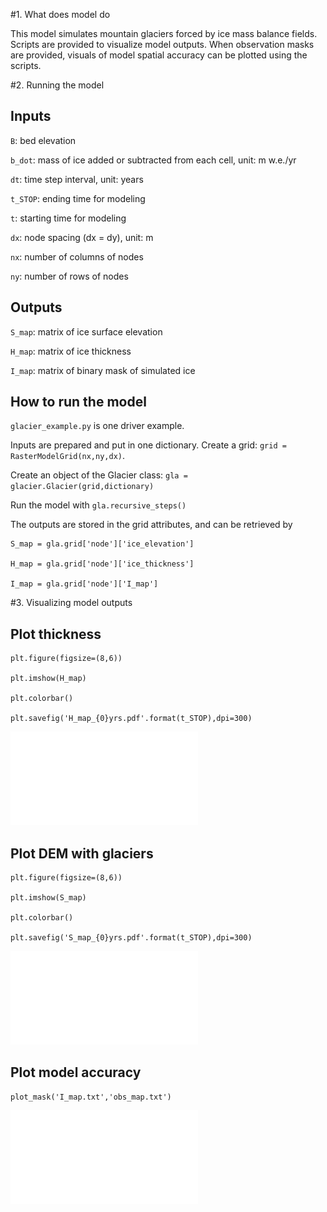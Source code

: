 
#1. What does model do

This model simulates mountain glaciers forced by ice mass balance fields. Scripts are provided to visualize model outputs. When observation masks are provided, visuals of model spatial accuracy can be plotted using the scripts. 


#2. Running the model

Inputs
----------------------
`B`: bed elevation 

`b_dot`: mass of ice added or subtracted from each cell, unit: m w.e./yr

`dt`: time step interval, unit: years

`t_STOP`: ending time for modeling

`t`: starting time for modeling

`dx`: node spacing (dx = dy), unit: m

`nx`: number of columns of nodes

`ny`: number of rows of nodes

Outputs
----------------------
`S_map`: matrix of ice surface elevation

`H_map`: matrix of ice thickness

`I_map`: matrix of binary mask of simulated ice

How to run the model
----------------------
`glacier_example.py` is one driver example. 

Inputs are prepared and put in one dictionary. Create a grid: `grid = RasterModelGrid(nx,ny,dx)`.

Create an object of the Glacier class: `gla = glacier.Glacier(grid,dictionary)`

Run the model with `gla.recursive_steps()`

The outputs are stored in the grid attributes, and can be retrieved by

	S_map = gla.grid['node']['ice_elevation'] 

	H_map = gla.grid['node']['ice_thickness']

	I_map = gla.grid['node']['I_map']


#3. Visualizing model outputs

Plot thickness
------------------------------
	plt.figure(figsize=(8,6))

	plt.imshow(H_map)

	plt.colorbar()

	plt.savefig('H_map_{0}yrs.pdf'.format(t_STOP),dpi=300)
![thickness](images/h_map.pdf)

Plot DEM with glaciers 
------------------------------
	plt.figure(figsize=(8,6))

	plt.imshow(S_map)

	plt.colorbar()

	plt.savefig('S_map_{0}yrs.pdf'.format(t_STOP),dpi=300)
![DEM](images/S_map.pdf)

Plot model accuracy
-------------------------------
	plot_mask('I_map.txt','obs_map.txt')
![mask](images/mask.pdf)
